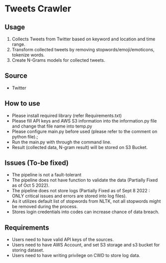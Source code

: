 # Tweets Crawler

## Usage
1. Collects Tweets from Twitter based on keyword and location and time range.
2. Transform collected tweets by removing stopwords/emoji/emoticons, tokenize words.
3. Create N-Grams models for collected tweets.

## Source
- Twitter

## How to use
- Please install required library (refer Requirements.txt)
- Please fill API keys and AWS S3 information into the information.py file and change that file name into temp.py
- Please configure main.py before used (please refer to the comment on python file).; 
- Run the main.py with through the command line.
- Result (collected data, N-gram result) will be stored on S3 Bucket.

## Issues (To-be fixed)
- The pipeline is not a fault-tolerant
- The pipeline does not have function to validate the data (Partially Fixed as of Oct 5 2022).
- The pipeline does not store logs (Partially Fixed  as of Sept 8 2022 : ONLY critical issues and errors are stored into log files).
- As it utilizes default list of stopwords from NLTK, not all stopwords might be removed during the process.
- Stores login credentials into codes can increase chance of data breach.

## Requirements
- Users need to have valid API keys of the sources.
- Users need to have AWS Account, and set S3 storage and s3 bucket for storing dataset.
- Users need to have writing privilege on CWD to store log data.